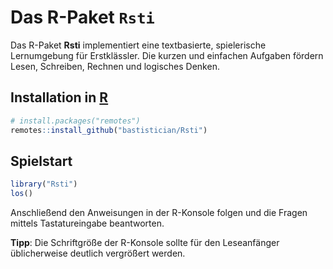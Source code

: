 # Das R-Paket `Rsti`

Das R-Paket **Rsti** implementiert eine textbasierte, spielerische Lernumgebung
für Erstklässler. Die kurzen und einfachen Aufgaben fördern Lesen, Schreiben,
Rechnen und logisches Denken.


## Installation in [R](https://www.R-project.org/)

```r
# install.packages("remotes")
remotes::install_github("bastistician/Rsti")
```

## Spielstart

```r
library("Rsti")
los()
```

Anschließend den Anweisungen in der R-Konsole folgen
und die Fragen mittels Tastatureingabe beantworten.

**Tipp**: Die Schriftgröße der R-Konsole sollte für den Leseanfänger
üblicherweise deutlich vergrößert werden.

